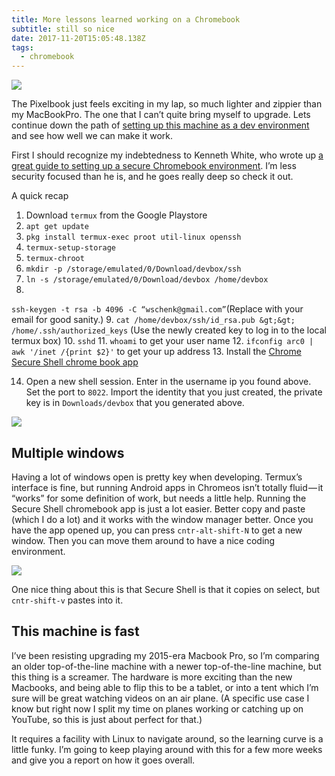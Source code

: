 ```yaml
---
title: More lessons learned working on a Chromebook
subtitle: still so nice
date: 2017-11-20T15:05:48.138Z
tags:
  - chromebook
---
```


<img src='more_lessons_learned_working_on_a_chromebook_1.png' class="img-fluid"/>

The Pixelbook just feels exciting in my lap, so much lighter and zippier than my MacBookPro. The one that I can’t quite bring myself to upgrade. Lets continue down the path of [setting up this machine as a dev environment](/articles/2017/writing_code_on_a_chromebook/) and see how well we can make it work.

First I should recognize my indebtedness to Kenneth White, who wrote up [a great guide to setting up a secure Chromebook environment](https://blog.lessonslearned.org/building-a-more-secure-development-chromebook/ ""). I’m less security focused than he is, and he goes really deep so check it out.

A quick recap

1. Download `termux` from the Google Playstore
2. `apt get update`
3. `pkg install termux-exec proot util-linux openssh`
4. `termux-setup-storage`
5. `termux-chroot`
6. `mkdir -p /storage/emulated/0/Download/devbox/ssh`
7. `ln -s /storage/emulated/0/Download/devbox /home/devbox`
8.
`ssh-keygen -t rsa -b 4096 -C “wschenk@gmail.com”`(Replace with your email for good sanity.)
9.
`cat /home/devbox/ssh/id_rsa.pub &gt;&gt; /home/.ssh/authorized_keys` (Use the newly created key to log in to the local termux box)
10. `sshd`
11.
`whoami` to get your user name
12.
`ifconfig arc0 | awk '/inet /{print $2}'` to get your up address
13. Install the [Chrome Secure Shell chrome book app](https://chrome.google.com/webstore/detail/secure-shell/pnhechapfaindjhompbnflcldabbghjo?hl=en "")

14. Open a new shell session. Enter in the username ip you found above. Set the port to `8022`. Import the identity that you just created, the private key is in `Downloads/devbox` that you generated above.

<img src='more_lessons_learned_working_on_a_chromebook_2.png' class="img-fluid"/>

## Multiple windows

Having a lot of windows open is pretty key when developing. Termux’s interface is fine, but running Android apps in Chromeos isn’t totally fluid — it “works” for some definition of work, but needs a little help. Running the Secure Shell chromebook app is just a lot easier. Better copy and paste (which I do a lot) and it works with the window manager better. Once you have the app opened up, you can press `cntr-alt-shift-N` to get a new window. Then you can move them around to have a nice coding environment.

<img src='more_lessons_learned_working_on_a_chromebook_3.png' class="img-fluid"/>

One nice thing about this is that Secure Shell is that it copies on select, but `cntr-shift-v` pastes into it.

## This machine is fast

I’ve been resisting upgrading my 2015-era Macbook Pro, so I’m comparing an older top-of-the-line machine with a newer top-of-the-line machine, but this thing is a screamer. The hardware is more exciting than the new Macbooks, and being able to flip this to be a tablet, or into a tent which I’m sure will be great watching videos on an air plane. (A specific use case I know but right now I split my time on planes working or catching up on YouTube, so this is just about perfect for that.)

It requires a facility with Linux to navigate around, so the learning curve is a little funky. I’m going to keep playing around with this for a few more weeks and give you a report on how it goes overall.
